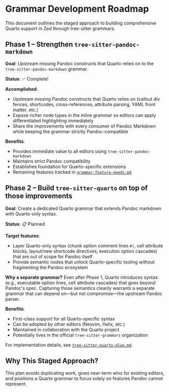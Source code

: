# Grammar Development Roadmap

This document outlines the staged approach to building comprehensive Quarto support in Zed through tree-sitter grammars.

## Phase 1 – Strengthen `tree-sitter-pandoc-markdown`

**Goal**: Upstream missing Pandoc constructs that Quarto relies on to the `tree-sitter-pandoc-markdown` grammar.

**Status**: ✅ Complete!

**Accomplished**:
- Upstream missing Pandoc constructs that Quarto relies on (callout div fences, shortcodes, cross-references, attribute parsing, YAML front matter, etc.)
- Expose richer node types in the inline grammar so editors can apply differentiated highlighting immediately
- Share the improvements with every consumer of Pandoc Markdown while keeping the grammar strictly Pandoc-compatible

**Benefits**:
- Provides immediate value to all editors using `tree-sitter-pandoc-markdown`
- Maintains strict Pandoc compatibility
- Establishes foundation for Quarto-specific extensions
- Remaining features tracked in [`grammar-feature-needs.md`](grammar-feature-needs.md)

## Phase 2 – Build `tree-sitter-quarto` on top of those improvements

**Goal**: Create a dedicated Quarto grammar that extends Pandoc markdown with Quarto-only syntax.

**Status**: 📋 Planned

**Target features**:
- Layer Quarto-only syntax (chunk option comment lines `#|`, cell attribute blocks, layout/new shortcode directives, execution option cascades) that are out of scope for Pandoc itself
- Provide semantic nodes that unlock Quarto-specific tooling without fragmenting the Pandoc ecosystem

**Why a separate grammar?**
Even after Phase 1, Quarto introduces syntax (e.g., executable option lines, cell attribute cascades) that goes beyond Pandoc's spec. Capturing those semantics cleanly warrants a separate grammar that can depend on—but not compromise—the upstream Pandoc parser.

**Benefits**:
- First-class support for all Quarto-specific syntax
- Can be adopted by other editors (Neovim, Helix, etc.)
- Maintained in collaboration with the Quarto project
- Potentially lives in the official `tree-sitter-grammars` organization

For implementation details, see [`tree-sitter-quarto-plan.md`](tree-sitter-quarto-plan.md).

## Why This Staged Approach?

This plan avoids duplicating work, gives near-term wins for existing editors, and positions a Quarto grammar to focus solely on features Pandoc cannot represent.
